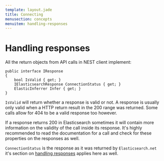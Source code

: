 ```yaml
---
template: layout.jade
title: Connecting
menusection: concepts
menuitem: handling-responses
---
```



# Handling responses


All the return objects from API calls in NEST client implement:
	
	public interface IResponse
	{
		bool IsValid { get; }
		IElasticsearchResponse ConnectionStatus { get; }
		ElasticInferrer Infer { get; }
	}

`IsValid` will return whether a response is valid or not. A response is usually only valid when a HTTP return result in the 200 range was returned. Some calls allow for 404 to be a valid response too however.

If a response returns 200 in Elasticsearch sometimes it will contain more information on the validity of the call inside its response. It's highly recommended to read the documentation for a call and check for these properties on the responses as well. 

`ConnectionStatus` is the response as it was returned by `Elasticsearch.net` it's section on 
[handling responses](/elasticsearch-net/handling-responses.html) applies here as well.
